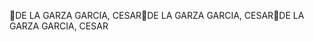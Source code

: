 DE LA GARZA GARCIA, CESAR                             D E   L A   G A R Z A   G A R C I A ,   C E S A R      D E   L A   G A R Z A   G A R C I A ,   C E S A R 